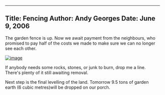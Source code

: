 -----
Title:  Fencing
Author: Andy Georges
Date: June 9, 2006
----







The garden fence is up. Now we await payment from the neighbours, who
promised to pay half of the costs we made to make sure we can no longer
see each other.


[![image](23F6F370-5AA6-42BC-94D3-E19731A543B4-1.jpg)](http://www.flickr.com/photos/itkovian/159835725/)


If anybody needs some rocks, stones, or junk to burn, drop me a line.
There's plenty of it still awaiting removal.


Next step is the final levelling of the land. Tomorrow 9.5 tons of
garden earth (6 cubic metres)will be dropped on our porch.




